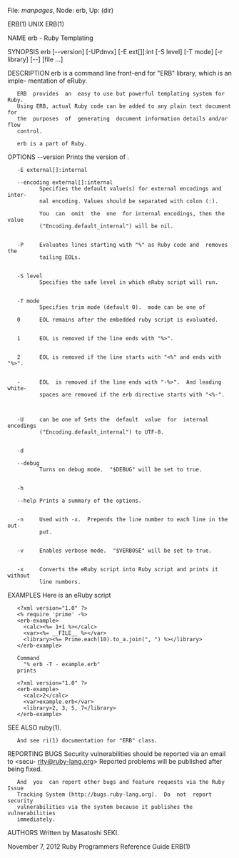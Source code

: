 File: *manpages*,  Node: erb,  Up: (dir)

ERB(1)                               UNIX                               ERB(1)



NAME
       erb - Ruby Templating

SYNOPSIS
       erb  [--version]  [-UPdnvx]  [-E  ext[]]:int  [-S  level] [-T mode] [-r
       library] [--] [file ...]


DESCRIPTION
       erb is a command line front-end for "ERB" library, which is  an  imple-
       mentation of eRuby.

       ERB  provides  an  easy to use but powerful templating system for Ruby.
       Using ERB, actual Ruby code can be added to any plain text document for
       the  purposes  of  generating  document information details and/or flow
       control.

       erb is a part of Ruby.


OPTIONS
       --version
              Prints the version of .


       -E external[]:internal

       --encoding external[]:internal
              Specifies the default value(s) for external encodings and inter-
              nal encoding. Values should be separated with colon (:).

              You  can  omit  the  one  for internal encodings, then the value
              ("Encoding.default_internal") will be nil.


       -P     Evaluates lines starting with "%" as Ruby code and  removes  the
              tailing EOLs.


       -S level
              Specifies the safe level in which eRuby script will run.


       -T mode
              Specifies trim mode (default 0).  mode can be one of

       0      EOL remains after the embedded ruby script is evaluated.


       1      EOL is removed if the line ends with "%>".


       2      EOL is removed if the line starts with "<%" and ends with "%>".


       -      EOL  is removed if the line ends with "-%>".  And leading white-
              spaces are removed if the erb directive starts with "<%-".



       -U     can be one of Sets the  default  value  for  internal  encodings
              ("Encoding.default_internal") to UTF-8.


       -d

       --debug
              Turns on debug mode.  "$DEBUG" will be set to true.


       -h

       --help Prints a summary of the options.


       -n     Used with -x.  Prepends the line number to each line in the out-
              put.


       -v     Enables verbose mode.  "$VERBOSE" will be set to true.


       -x     Converts the eRuby script into Ruby script and prints it without
              line numbers.



EXAMPLES
       Here is an eRuby script

       <?xml version="1.0" ?>
       <% require 'prime' -%>
       <erb-example>
         <calc><%= 1+1 %></calc>
         <var><%= __FILE__ %></var>
         <library><%= Prime.each(10).to_a.join(", ") %></library>
       </erb-example>

       Command
         "% erb -T - example.erb"
       prints

       <?xml version="1.0" ?>
       <erb-example>
         <calc>2</calc>
         <var>example.erb</var>
         <library>2, 3, 5, 7</library>
       </erb-example>


SEE ALSO
       ruby(1).

       And see ri(1) documentation for "ERB" class.


REPORTING BUGS
       Security  vulnerabilities  should  be  reported  via an email to <secu-
       rity@ruby-lang.org> Reported problems will  be  published  after  being
       fixed.

       And  you  can report other bugs and feature requests via the Ruby Issue
       Tracking System (http://bugs.ruby-lang.org).  Do  not  report  security
       vulnerabilities via the system because it publishes the vulnerabilities
       immediately.

AUTHORS
       Written by Masatoshi SEKI.



November 7, 2012       Ruby Programmers Reference Guide                 ERB(1)
